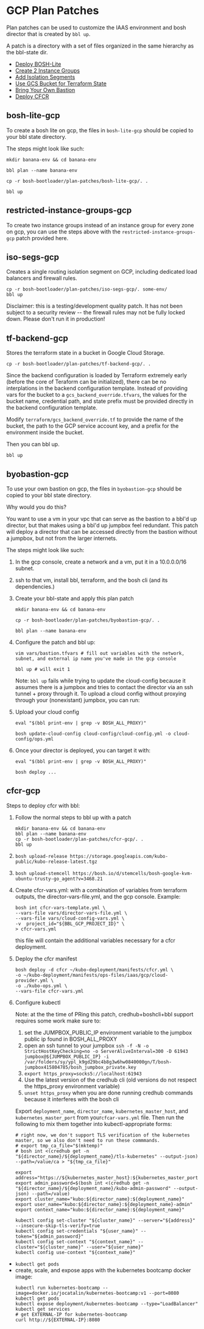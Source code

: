 # GCP Plan Patches

Plan patches can be used to customize the IAAS
environment and bosh director that is created by
`bbl up`.

A patch is a directory with a set of files
organized in the same hierarchy as the bbl-state dir.

* <a href='#bosh-lite-gcp'>Deploy BOSH-Lite</a>
* <a href='#restricted-instance-groups-gcp'>Create 2 Instance Groups</a>
* <a href='#iso-segs-gcp'>Add Isolation Segments</a>
* <a href='#tf-backend-gcp'>Use GCS Bucket for Terraform State</a>
* <a href='#byobastion-gcp'>Bring Your Own Bastion</a>
* <a href='#cfcr-gcp'>Deploy CFCR</a>

## <a name='bosh-lite-gcp'></a>bosh-lite-gcp

To create a bosh lite on gcp, the files in `bosh-lite-gcp`
should be copied to your bbl state directory.

The steps might look like such:

```
mkdir banana-env && cd banana-env

bbl plan --name banana-env

cp -r bosh-bootloader/plan-patches/bosh-lite-gcp/. .

bbl up
```


## <a name='restricted-instance-groups-gcp'></a>restricted-instance-groups-gcp

To create two instance groups instead of an instance group for every zone on gcp,
you can use the steps above with the `restricted-instance-groups-gcp` patch
provided here.

## <a name='iso-segs-gcp'></a>iso-segs-gcp

Creates a single routing isolation segment on GCP, including dedicated load balancers and firewall rules.

```
cp -r bosh-bootloader/plan-patches/iso-segs-gcp/. some-env/
bbl up
```

Disclaimer: this is a testing/development quality patch.  It has not been subject to a security review -- the firewall rules may not be fully locked down.
Please don't run it in production!


## <a name='tf-backend-gcp'></a>tf-backend-gcp

Stores the terraform state in a bucket in Google Cloud Storage.

```
cp -r bosh-bootloader/plan-patches/tf-backend-gcp/. .
```

Since the backend configuration is loaded by Terraform extremely early (before
the core of Teraform can be initialized), there can be no interplations in the backend
configuration template. Instead of providing vars for the bucket to a `gcs_backend_override.tfvars`,
the values for the bucket name, credential path, and state prefix must be provided directly
in the backend configuration template.

Modify `terraform/gcs_backend_override.tf` to provide the name of the bucket, the path to
the GCP service account key, and a prefix for the environment inside the bucket.

Then you can bbl up.

```
bbl up
```

## <a name='byobastion-gcp'></a>byobastion-gcp

To use your own bastion on gcp, the files in `byobastion-gcp`
should be copied to your bbl state directory.

Why would you do this?

You want to use a vm in your vpc that can serve
as the bastion to a bbl'd up director, but that makes
using a bbl'd up jumpbox feel redundant. This patch
will deploy a director that can be accessed directly from the
bastion without a jumpbox, but not from the larger internets.

The steps might look like such:

1. In the gcp console, create a network and a vm, put it in a 10.0.0.0/16 subnet.
1. ssh to that vm, install bbl, terraform, and the bosh cli (and its dependencies.)
1. Create your bbl-state and apply this plan patch
    ```
    mkdir banana-env && cd banana-env

    cp -r bosh-bootloader/plan-patches/byobastion-gcp/. .

    bbl plan --name banana-env
    ```

1. Configure the patch and bbl up:
    ```
    vim vars/bastion.tfvars # fill out variables with the network, subnet, and external ip name you've made in the gcp console

    bbl up # will exit 1
    ```
    Note: `bbl up` fails while trying to update the cloud-config
    because it assumes there is a jumpbox and tries to contact the director
    via an ssh tunnel + proxy through it. To upload a cloud config without proxying
    through your (nonexistant) jumpbox, you can run:

1. Upload your cloud config
    ```
    eval "$(bbl print-env | grep -v BOSH_ALL_PROXY)"

    bosh update-cloud-config cloud-config/cloud-config.yml -o cloud-config/ops.yml
    ```
1. Once your director is deployed, you can target it with:
    ```
    eval "$(bbl print-env | grep -v BOSH_ALL_PROXY)"

    bosh deploy ...
    ```

## <a name='cfcr-gcp'></a>cfcr-gcp

Steps to deploy cfcr with bbl:

1. Follow the normal steps to bbl up with a patch
    ```
    mkdir banana-env && cd banana-env
    bbl plan --name banana-env
    cp -r bosh-bootloader/plan-patches/cfcr-gcp/. .
    bbl up
    ```

1. `bosh upload-release https://storage.googleapis.com/kubo-public/kubo-release-latest.tgz`

1. `bosh upload-stemcell https://bosh.io/d/stemcells/bosh-google-kvm-ubuntu-trusty-go_agent?v=3468.21`

1. Create cfcr-vars.yml: with a combination of variables from terraform outputs, the director-vars-file.yml, and the gcp console. Example:

    ```
    bosh int cfcr-vars-template.yml \
    --vars-file vars/director-vars-file.yml \
    --vars-file vars/cloud-config-vars.yml \
    -v  project_id="${BBL_GCP_PROJECT_ID}" \
    > cfcr-vars.yml
    ```
    this file will contain the additional variables necessary for a cfcr deployment.

1. Deploy the cfcr manifest

   ```
   bosh deploy -d cfcr ~/kubo-deployment/manifests/cfcr.yml \
   -o ~/kubo-deployment/manifests/ops-files/iaas/gcp/cloud-provider.yml \
   -o ./kubo-ops.yml \
   --vars-file cfcr-vars.yml
   ```

1. Configure kubectl

   Note: at the the time of PRing this patch, credhub+boshcli+bbl support requires some work make sure to:
     1. set the JUMPBOX_PUBLIC_IP environment variable to the jumpbox public ip found in BOSH_ALL_PROXY
     1. open an ssh tunnel to your jumpbox `ssh -f -N -o StrictHostKeyChecking=no -o ServerAliveInterval=300 -D 61943 jumpbox@${JUMPBOX_PUBLIC_IP} -i /var/folders/sy/ypl_k9gd29bc4b8g3w6hw0840000gn/T/bosh-jumpbox415804785/bosh_jumpbox_private.key`
     1. `export https_proxy=socks5://localhost:61943`
     1. Use the latest version of the credhub cli (old versions do not respect the https_proxy environment variable)
     1. `unset https_proxy` when you are done running credhub commands because it interferes with the bosh cli

   Export `deployment_name`, `director_name`, `kubernetes_master_host`, and `kubernetes_master_port` from your`cfcar-vars.yml` file.
   Then run the following to mix them together into kubectl-appropriate forms:
   ```
   # right now, we don't support TLS verification of the kubernetes master, so we also don't need to run these commmands.
   # export tmp_ca_file="$(mktemp)"
   # bosh int <(credhub get -n "${director_name}/${deployment_name}/tls-kubernetes" --output-json) --path=/value/ca > "${tmp_ca_file}"

   export address="https://${kubernetes_master_host}:${kubernetes_master_port}"
   export admin_password=$(bosh int <(credhub get -n "${director_name}/${deployment_name}/kubo-admin-password" --output-json) --path=/value)
   export cluster_name="kubo:${director_name}:${deployment_name}"
   export user_name="kubo:${director_name}:${deployment_name}-admin"
   export context_name="kubo:${director_name}:${deployment_name}"
   ```
   ```
   kubectl config set-cluster "${cluster_name}" --server="${address}" --insecure-skip-tls-verify=true
   kubectl config set-credentials "${user_name}" --token="${admin_password}"
   kubectl config set-context "${context_name}" --cluster="${cluster_name}" --user="${user_name}"
   kubectl config use-context "${context_name}"
   ```

 - `kubectl get pods`
 - create, scale, and expose apps with the kubernetes bootcamp docker image:
   ```
   kubectl run kubernetes-bootcamp --image=docker.io/jocatalin/kubernetes-bootcamp:v1 --port=8080
   kubectl get pods
   kubectl expose deployment/kubernetes-bootcamp --type="LoadBalancer"
   kubectl get services
   # get EXTERNAL-IP for kubernetes-bootcamp
   curl http://${EXTERNAL-IP}:8080
   ```

